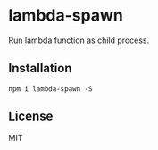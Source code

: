# lambda-spawn

Run lambda function as child process.

## Installation

```
npm i lambda-spawn -S
```

## License

MIT
